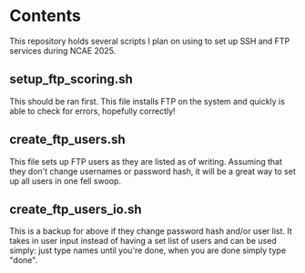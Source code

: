 # Contents
This repository holds several scripts I plan on using to set up SSH and FTP services during NCAE 2025.

## setup_ftp_scoring.sh
This should be ran first. This file installs FTP on the system and quickly is able to check for errors, hopefully correctly!

## create_ftp_users.sh
This file sets up FTP users as they are listed as of writing. Assuming that they don't change usernames or password hash, it will be a great way to set up all users in one fell swoop.

## create_ftp_users_io.sh
This is a backup for above if they change password hash and/or user list. It takes in user input instead of having a set list of users and can be used simply: just type names until you're done, when you are done simply type "done".
